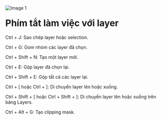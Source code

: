 <img src="https://count-viewer.vercel.app//api/blog/view?url=https://creatipath.github.io/phtoshop-short/section3.html" alt="Image 1" style="float: left">

# Phím tắt làm việc với layer

Ctrl + J: Sao chép layer hoặc selection.

Ctrl + G: Gom nhóm các layer đã chọn.

Ctrl + Shift + N: Tạo một layer mới.

Ctrl + E: Gộp layer đã chọn lại.

Ctrl + Shift + E: Gộp tất cả các layer lại.

Ctrl + [ hoặc Ctrl + ]: Di chuyển layer lên hoặc xuống.

Ctrl + Shift + [ hoặc Ctrl + Shift + ]: Di chuyển layer lên hoặc xuống trên bảng Layers.

Ctrl + Alt + G: Tạo clipping mask.
